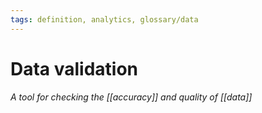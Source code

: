 ```yaml
---
tags: definition, analytics, glossary/data
---
```

#  Data validation
*A tool for checking the [[accuracy]] and quality of [[data]]*